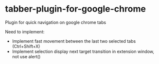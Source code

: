 # tabber-plugin-for-google-chrome
Plugin for quick navigation on google chrome tabs

Need to implement:
-  Implement fast movement between the last two selected tabs (Ctrl+Shift+X)
-  Implement selection display next target transition in extension window, not use alert()